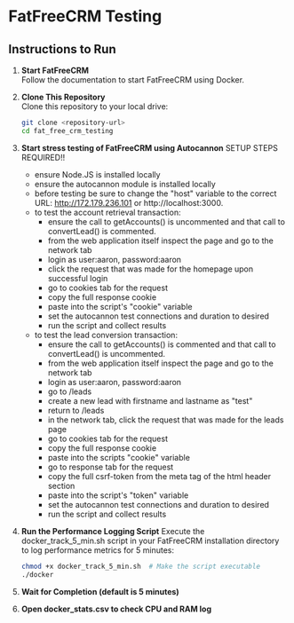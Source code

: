 # FatFreeCRM Testing

## Instructions to Run

1. **Start FatFreeCRM**  
   Follow the documentation to start FatFreeCRM using Docker.  

2. **Clone This Repository**  
   Clone this repository to your local drive:  
   ```bash
   git clone <repository-url>
   cd fat_free_crm_testing
3. **Start stress testing of FatFreeCRM using Autocannon** SETUP STEPS REQUIRED!!
   - ensure Node.JS is installed locally
   - ensure the autocannon module is installed locally 
   - before testing be sure to change the "host" variable to the correct URL: http://172.179.236.101 or http://localhost:3000.
   - to test the account retrieval transaction:
      - ensure the call to getAccounts() is uncommented and that call to convertLead() is commented.
      - from the web application itself inspect the page and go to the network tab
      - login as user:aaron, password:aaron
      - click the request that was made for the homepage upon successful login
      - go to cookies tab for the request
      - copy the full response cookie
      - paste into the script's "cookie" variable
      - set the autocannon test connections and duration to desired
      - run the script and collect results
   - to test the lead conversion transaction:
      - ensure the call to getAccounts() is commented and that call to convertLead() is uncommented.
      - from the web application itself inspect the page and go to the network tab
      - login as user:aaron, password:aaron
      - go to /leads
      - create a new lead with firstname and lastname as "test"
      - return to /leads
      - in the network tab, click the request that was made for the leads page
      - go to cookies tab for the request
      - copy the full response cookie
      - paste into the scripts "cookie" variable
      - go to response tab for the request
      - copy the full csrf-token from the meta tag of the html header section
      - paste into the script's "token" variable
      - set the autocannon test connections and duration to desired
      - run the script and collect results
   
5. **Run the Performance Logging Script**
   Execute the docker_track_5_min.sh script in your FatFreeCRM installation directory to log         performance metrics for 5 minutes:
   ```bash
   chmod +x docker_track_5_min.sh  # Make the script executable 
   ./docker

6. **Wait for Completion (default is 5 minutes)**

7. **Open docker_stats.csv to check CPU and RAM log**
